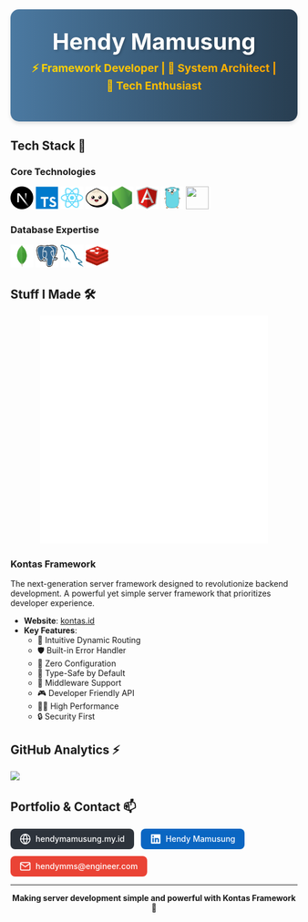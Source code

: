 <div align="center">
    <div style="background: linear-gradient(90deg, #4B79A1, #283E51); padding: 2rem; border-radius: 15px; margin: 1rem 0; box-shadow: 0 4px 6px rgba(0, 0, 0, 0.1);">
        <h1 style="color: white; font-size: 2.5rem; margin: 0; text-shadow: 2px 2px 4px rgba(0,0,0,0.2);">Hendy Mamusung</h1>
        <p style="background: linear-gradient(90deg, #FFD700, #FFA500); -webkit-background-clip: text; -webkit-text-fill-color: transparent; font-size: 1.2rem; margin-top: 0.5rem; font-weight: bold;">⚡ Framework Developer | 🎨 System Architect | 🚀 Tech Enthusiast</p>
    </div>
</div>

## Tech Stack 🚀

### Core Technologies
<div>
    <img src="https://raw.githubusercontent.com/devicons/devicon/master/icons/nextjs/nextjs-original.svg" width="40" height="40"/>
    <img src="https://raw.githubusercontent.com/devicons/devicon/master/icons/typescript/typescript-original.svg" width="40" height="40"/>
    <img src="https://raw.githubusercontent.com/devicons/devicon/master/icons/react/react-original.svg" width="40" height="40"/>
    <img src="https://raw.githubusercontent.com/devicons/devicon/master/icons/bun/bun-original.svg" width="40" height="40"/>
    <img src="https://raw.githubusercontent.com/devicons/devicon/master/icons/nodejs/nodejs-original.svg" width="40" height="40"/>
    <img src="https://raw.githubusercontent.com/devicons/devicon/master/icons/angularjs/angularjs-original.svg" width="40" height="40"/>
    <img src="https://raw.githubusercontent.com/devicons/devicon/master/icons/go/go-original.svg" width="40" height="40"/>
    <img src="https://www.rust-lang.org/logos/rust-logo-128x128.png" width="40" height="40"/>
</div>

### Database Expertise
<div>
    <img src="https://raw.githubusercontent.com/devicons/devicon/master/icons/mongodb/mongodb-original.svg" width="40" height="40"/>
    <img src="https://raw.githubusercontent.com/devicons/devicon/master/icons/postgresql/postgresql-original.svg" width="40" height="40"/>
    <img src="https://raw.githubusercontent.com/devicons/devicon/master/icons/mysql/mysql-original.svg" width="40" height="40"/>
    <img src="https://raw.githubusercontent.com/devicons/devicon/master/icons/redis/redis-original.svg" width="40" height="40"/>
</div>


## Stuff I Made 🛠️

<div align="center">
    <img src="./public/kontas-logo.gif" width="400"/>
</div>

### Kontas Framework
The next-generation server framework designed to revolutionize backend development. A powerful yet simple server framework that prioritizes developer experience.

- **Website**: [kontas.id](https://kontas.id)
- **Key Features**: 
  - 🎯 Intuitive Dynamic Routing
  - 🛡️ Built-in Error Handler
  - 🚀 Zero Configuration
  - 📝 Type-Safe by Default
  - 🔌 Middleware Support
  - 🎮 Developer Friendly API
  - 🏃‍♂️ High Performance
  - 🔒 Security First

## GitHub Analytics ⚡

<img height="200em" src="https://github-readme-stats.vercel.app/api/top-langs/?username=hens-msn&layout=compact&theme=light"/>

## Portfolio & Contact 📫

<div style="display: flex; gap: 12px; flex-wrap: wrap;">
    <a href="https://hendymamusung.my.id" target="_blank" style="text-decoration: none;">
        <div style="display: flex; align-items: center; padding: 8px 16px; background: #2D333B; border-radius: 8px; color: white; font-weight: 500;">
            <svg xmlns="http://www.w3.org/2000/svg" width="20" height="20" viewBox="0 0 24 24" fill="none" stroke="currentColor" stroke-width="2" stroke-linecap="round" stroke-linejoin="round" style="margin-right: 8px;"><circle cx="12" cy="12" r="10"/><line x1="2" y1="12" x2="22" y2="12"/><path d="M12 2a15.3 15.3 0 0 1 4 10 15.3 15.3 0 0 1-4 10 15.3 15.3 0 0 1-4-10 15.3 15.3 0 0 1 4-10z"/></svg>
            hendymamusung.my.id
        </div>
    </a>
    <a href="https://www.linkedin.com/in/hendy-mamusung-399058212/" target="_blank" style="text-decoration: none;">
        <div style="display: flex; align-items: center; padding: 8px 16px; background: #0A66C2; border-radius: 8px; color: white; font-weight: 500;">
            <svg xmlns="http://www.w3.org/2000/svg" width="20" height="20" viewBox="0 0 24 24" fill="currentColor" style="margin-right: 8px;"><path d="M20.5 2h-17A1.5 1.5 0 002 3.5v17A1.5 1.5 0 003.5 22h17a1.5 1.5 0 001.5-1.5v-17A1.5 1.5 0 0020.5 2zM8 19H5v-9h3zM6.5 8.25A1.75 1.75 0 118.3 6.5a1.78 1.78 0 01-1.8 1.75zM19 19h-3v-4.74c0-1.42-.6-1.93-1.38-1.93A1.74 1.74 0 0013 14.19a.66.66 0 000 .14V19h-3v-9h2.9v1.3a3.11 3.11 0 012.7-1.4c1.55 0 3.36.86 3.36 3.66z"/></svg>
            Hendy Mamusung
        </div>
    </a>
    <a href="mailto:hendymms@engineer.com" style="text-decoration: none;">
        <div style="display: flex; align-items: center; padding: 8px 16px; background: #EA4335; border-radius: 8px; color: white; font-weight: 500;">
            <svg xmlns="http://www.w3.org/2000/svg" width="20" height="20" viewBox="0 0 24 24" fill="none" stroke="currentColor" stroke-width="2" stroke-linecap="round" stroke-linejoin="round" style="margin-right: 8px;"><path d="M4 4h16c1.1 0 2 .9 2 2v12c0 1.1-.9 2-2 2H4c-1.1 0-2-.9-2-2V6c0-1.1.9-2 2-2z"/><polyline points="22,6 12,13 2,6"/></svg>
            hendymms@engineer.com
        </div>
    </a>
</div>

---
<div align="center">
    <b>Making server development simple and powerful with Kontas Framework 🚀</b>
</div>
